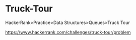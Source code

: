 
# Truck-Tour

HackerRank>Practice>Data Structures>Queues>Truck Tour

https://www.hackerrank.com/challenges/truck-tour/problem
